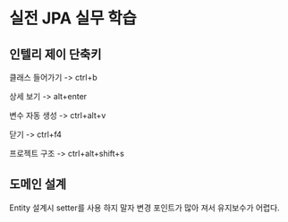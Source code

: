 # 실전 JPA 실무 학습

## 인텔리 제이 단축키
클래스 들어가기 -> ctrl+b


상세 보기 -> alt+enter


변수 자동 생성 -> ctrl+alt+v


닫기 -> ctrl+f4


프로젝트 구조 -> ctrl+alt+shift+s
## 도메인 설계
Entity 설계시 setter를 사용 하지 말자
변경 포인트가 많아 져서 유지보수가 어렵다.


